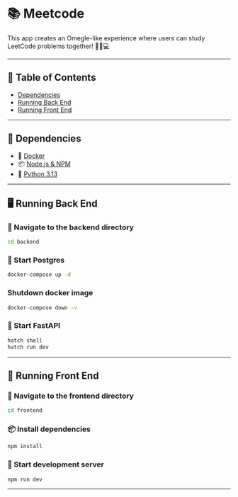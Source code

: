 
# 📚 Meetcode

This app creates an Omegle-like experience where users can study LeetCode problems together! 👯‍♂️💻

---

## 📑 Table of Contents
- [Dependencies](#-dependencies)
- [Running Back End](#-running-back-end)
- [Running Front End](#-running-front-end)

---

## 🔧 Dependencies

- 🐳 [Docker](https://www.docker.com/products/docker-desktop/)
- 📦 [Node.js & NPM](https://nodejs.org/)
- 🐍 [Python 3.13](https://www.python.org/downloads/)

---

## 🖥️ Running Back End

### 📁 Navigate to the backend directory

```bash
cd backend
```

### 🐘 Start Postgres

```bash
docker-compose up -d
```

### Shutdown docker image

```bash
docker-compose down -v
```

### 🚀 Start FastAPI

```bash
hatch shell
hatch run dev
```

---

## 🎨 Running Front End

### 📁 Navigate to the frontend directory

```bash
cd frontend
```

### 📦 Install dependencies

```bash
npm install
```

### 🧪 Start development server

```bash
npm run dev
```

---
